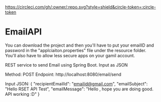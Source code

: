https://circleci.com/gh/:owner/:repo.svg?style=shield&circle-token=:circle-token


# EmailAPI


You can download the project and then you'll have to put your emailID and password in the "applciaiton.properties" file under the resource folder.
You'll also have to allow less secure apps on your gamil account.




REST service to send Email using Spring Boot.
Input as JSON

Method: POST
Endpoint: http://localhost:8080/email/send

Input JSON: 
{
  "recipientEmailId": "emailid@gmail.com",
  "emailSubject": "Hello RSET API Test",
  "emailMessage": "Hello , hope you are doing good. API working :D"
}
